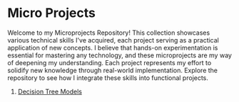 # Micro Projects

Welcome to my Microprojects Repository! This collection showcases various technical skills I've acquired, each project serving as a practical application of new concepts. I believe that hands-on experimentation is essential for mastering any technology, and these microprojects are my way of deepening my understanding. Each project represents my effort to solidify new knowledge through real-world implementation. Explore the repository to see how I integrate these skills into functional projects.

1. [Decision Tree Models]()
